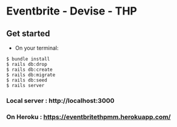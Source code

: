 # Eventbrite - Devise - THP

## Get started

- On your terminal:

```
$ bundle install
$ rails db:drop
$ rails db:create
$ rails db:migrate
$ rails db:seed
$ rails server
```

### Local server : http://localhost:3000

### On Heroku : https://eventbritethpmm.herokuapp.com/
